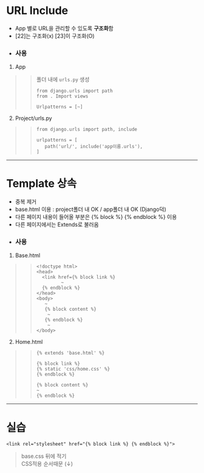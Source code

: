 # URL Include  
- App 별로 URL을 관리할 수 있도록 **구조화**함  
- [22]는 구조화(x) [23]이 구조화(O)  
- ### 사용  
1. App  
>> 폴더 내에 `urls.py` 생성  
>> ```
>> from django.urls import path
>> from . Import views
>>
>> Urlpatterns = [~]
>> ```  
2. Project/urls.py  
>> ```
>> from django.urls import path, include
>>
>> urlpatterns = [
>>    path('url/', include('app이름.urls'),
>> ]
>> ```

- - - 

# Template 상속  
- 중복 제거  
- base.html 이용 : project폴더 내 OK / app폴더 내 OK (Django덕)  
- 다른 페이지 내용이 들어올 부분은 {% block %} {% endblock %} 이용  
- 다른 페이지에서는 Extends로 불러옴  
- ### 사용  
1. Base.html
>> ```
>> <!doctype html>
>> <head>
>>   <link href={% block link %}
>>          ~
>>   {% endblock %}
>> </head>
>> <body>
>>    ~
>>    {% block content %}
>>     ~
>>    {% endblock %}
>>     ~
>> </body>
>> ```  
2. Home.html  
>> ```
>> {% extends 'base.html' %}
>>
>> {% block link %}
>> {% static 'css/home.css' %}
>> {% endblock %}
>> 
>> {% block content %}
>> ~
>> {% endblock %}
>> ```

- - - 

# 실습  

    <link rel="stylesheet" href="{% block link %} {% endblock %}">
> base.css 뒤에 적기   
> CSS적용 순서때문 (↓)
